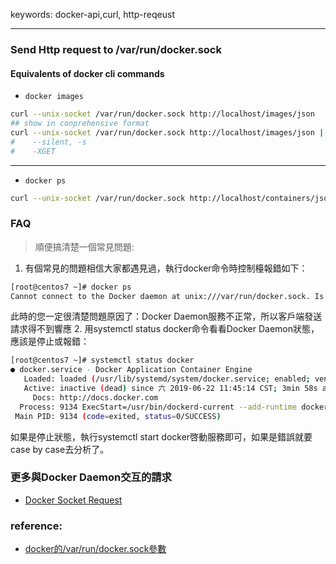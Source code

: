 keywords: docker-api,curl, http-reqeust

---
### Send Http request to /var/run/docker.sock

#### Equivalents of docker cli commands

* `docker images`
```sh
curl --unix-socket /var/run/docker.sock http://localhost/images/json
## show in conprehensive format
curl --unix-socket /var/run/docker.sock http://localhost/images/json | jq .
#    --silent, -s
#    -XGET
```
---
* `docker ps`
```sh
curl --unix-socket /var/run/docker.sock http://localhost/containers/json
```

### FAQ
> 順便搞清楚一個常見問題:
1. 有個常見的問題相信大家都遇見過，執行docker命令時控制檯報錯如下：
```sh
[root@centos7 ~]# docker ps
Cannot connect to the Docker daemon at unix:///var/run/docker.sock. Is the docker daemon running?
```
此時的您一定很清楚問題原因了：Docker Daemon服務不正常，所以客戶端發送請求得不到響應
2. 用systemctl status docker命令看看Docker Daemon狀態，應該是停止或報錯：
```sh
[root@centos7 ~]# systemctl status docker
● docker.service - Docker Application Container Engine
   Loaded: loaded (/usr/lib/systemd/system/docker.service; enabled; vendor preset: disabled)
   Active: inactive (dead) since 六 2019-06-22 11:45:14 CST; 3min 58s ago
     Docs: http://docs.docker.com
  Process: 9134 ExecStart=/usr/bin/dockerd-current --add-runtime docker-runc=/usr/libexec/docker/docker-runc-current --default-runtime=docker-runc --exec-opt native.cgroupdriver=systemd --userland-proxy-path=/usr/libexec/docker/docker-proxy-current --init-path=/usr/libexec/docker/docker-init-current --seccomp-profile=/etc/docker/seccomp.json $OPTIONS $DOCKER_STORAGE_OPTIONS $DOCKER_NETWORK_OPTIONS $ADD_REGISTRY $BLOCK_REGISTRY $INSECURE_REGISTRY $REGISTRIES (code=exited, status=0/SUCCESS)
 Main PID: 9134 (code=exited, status=0/SUCCESS)
```
如果是停止狀態，執行systemctl start docker啓動服務即可，如果是錯誤就要case by case去分析了。

### 更多與Docker Daemon交互的請求
* [Docker Socket Request](https://docs.docker.com/engine/api/v1.41/)

### reference:
* [docker的/var/run/docker.sock參數](https://www.twblogs.net/a/5d0f0bbabd9eee1ede047312)